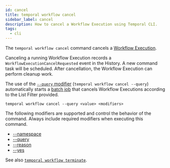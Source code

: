 ```yaml
---
id: cancel
title: temporal workflow cancel
sidebar_label: cancel
description: How to cancel a Workflow Execution using Temporal CLI.
tags:
  - cli
---
```


The `temporal workflow cancel` command cancels a [Workflow Execution](/concepts/what-is-a-workflow-execution).

Canceling a running Workflow Execution records a `WorkflowExecutionCancelRequested` event in the History.
A new command task will be scheduled.
After cancellation, the Workflow Execution can perform cleanup work.

The use of the [`--query` modifier](/temporal-cli/modifiers#--query) (`temporal workflow cancel --query`) automatically starts a [batch job](/temporal-cli/batch) that cancels Workflow Executions according to the List Filter provided.

`temporal workflow cancel --query <value> <modifiers>`

The following modifiers are supported and control the behavior of the command.
Always include required modifiers when executing this command.

- [--namespace](/temporal-cli/modifiers#--namespace)
- [--query](/temporal-cli/modifiers#--query)
- [--reason](/temporal-cli/modifiers#--reason)
- [--yes](/temporal-cli/modifiers#--yes)

See also [`temporal workflow terminate`](/temporal-cli/workflow#terminate).
